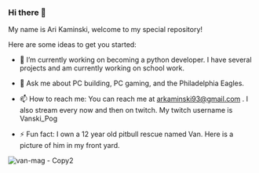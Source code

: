 ### Hi there 👋

My name is Ari Kaminski, welcome to my special repository!

Here are some ideas to get you started:

- 🔭 I’m currently working on becoming a python developer. I have several projects and am currently working on school work.
- 💬 Ask me about PC building, PC gaming, and the Philadelphia Eagles.
- 📫 How to reach me: You can reach me at arkaminski93@gmail.com . I also stream every now and then on twitch. My twitch username is Vanski_Pog

- ⚡ Fun fact: I own a 12 year old pitbull rescue named Van. Here is a picture of him in my front yard.

![van-mag - Copy2](https://user-images.githubusercontent.com/60354884/150201791-51b93274-6af7-49c5-bed4-9cb8a57eefea.jpg)
